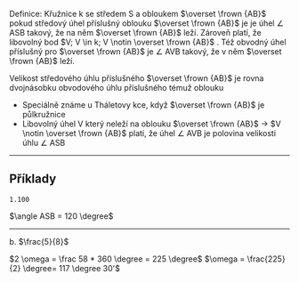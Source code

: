 Definice: 
Křužnice k se středem S a obloukem $\overset \frown {AB}$ pokud středový úhel příslušný oblouku $\overset \frown {AB}$ je je úhel $\angle$ ASB takový, že na něm $\overset \frown {AB}$ leží. Zároveň platí, že libovolný bod $V; V \in k; V \notin \overset \frown {AB}$ . Též obvodný úhel příslušný pro $\overset \frown {AB}$ je $\angle$ AVB takový, že v něm $\overset \frown {AB}$ leží.

Velikost středového úhlu příslušného $\overset \frown {AB}$ je rovna dvojnásobku obvodového úhlu příslušného témuž oblouku

- Speciálně známe u Tháletovy kce, když $\overset \frown {AB}$ je půlkružnice 
- Libovolný úhel V který neleží na oblouku $\overset \frown {AB}$ -> $V \notin \overset \frown {AB}$ platí, že úhel $\angle$ AVB je polovina velikosti úhlu $\angle$ ASB

---

## Příklady 

	1.100

$\angle ASB = 120 \degree$

---

b. $\frac{5}{8}$

$2 \omega = \frac 58 * 360 \degree = 225 \degree$
$\omega = \frac{225}{2} \degree= 117 \degree 30'$

